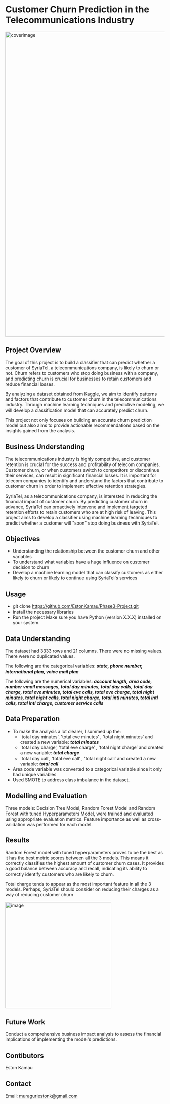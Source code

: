# Customer Churn Prediction in the Telecommunications Industry
<img width="960" alt="coverimage" src="https://github.com/EstonKamau/Phase3-Project/assets/124604037/d8572360-b156-4f26-9174-52c6ca67b794">


## Project Overview
The goal of this project is to build a classifier that can predict whether a customer of SyriaTel, a telecommunications company, is likely to churn or not. Churn refers to customers who stop doing business with a company, and predicting churn is crucial for businesses to retain customers and reduce financial losses.

By analyzing a dataset obtained from Kaggle, we aim to identify patterns and factors that contribute to customer churn in the telecommunications industry. Through machine learning techniques and predictive modeling, we will develop a classification model that can accurately predict churn.

This project not only focuses on building an accurate churn prediction model but also aims to provide actionable recommendations based on the insights gained from the analysis.


## Business Understanding
The telecommunications industry is highly competitive, and customer retention is crucial for the success and profitability of telecom companies. Customer churn, or when customers switch to competitors or discontinue their services, can result in significant financial losses. It is important for telecom companies to identify and understand the factors that contribute to customer churn in order to implement effective retention strategies.

SyriaTel, as a telecommunications company, is interested in reducing the financial impact of customer churn. By predicting customer churn in advance, SyriaTel can proactively intervene and implement targeted retention efforts to retain customers who are at high risk of leaving. This project aims to develop a classifier using machine learning techniques to predict whether a customer will "soon" stop doing business with SyriaTel.


## Objectives
* Understanding the relationship between the customer churn and other variables
* To understand what variables have a huge influence on customer decision to churn
* Develop a machine learning model that can classify customers as either likely to churn or likely to continue using SyriaTel's services


## Usage
* git clone https://github.com/EstonKamau/Phase3-Project.git
* install the necessary libraries
* Run the project
Make sure you have Python (version X.X.X) installed on your system.


## Data Understanding
The dataset had 3333 rows and 21 columns.
There were no missing values.
There were no duplicated values.

The following are the categorical variables: 
***state, phone number, international plan, voice mail plan*** 

The following are the numerical variables:
***account length, area code, number vmail messages, total day minutes, total day calls, total day charge, total eve minutes, total eve calls, total eve charge, total night minutes, total night calls, total night charge, total intl minutes, total intl calls, total intl charge, customer service calls***


## Data Preparation
* To make the analysis a lot clearer, I summed up the:
  * 'total day minutes', 'total eve minutes’ , 'total night minutes’  and created a new variable: ***total minutes***
  * 'total day charge', 'total eve charge’ , 'total night charge’  and created a new  variable: ***total charge***
  * 'total day call', 'total eve call’ , 'total night call’  and created a new variable: ***total call***
* Area code variable was converted to a categorical variable since it only had unique variables
* Used SMOTE to address class imbalance in the dataset.


## Modelling and Evaluation
Three models: Decision Tree Model, Random Forest Model and Random Forest with tuned Hyperparameters Model, were trained and evaluated using appropriate evaluation metrics.
Feature importance as well as cross-validation was performed for each model.


## Results
Random Forest model with tuned hyperparameters proves to be the best as it has the best metric scores between all the 3 models. This means it correctly classifies the highest amount of customer churn cases.
It provides a good balance between accuracy and recall, indicating its ability to correctly identify customers who are likely to churn. 

Total charge tends to appear as the most important feature in all the 3 models. Perhaps, SyriaTel should consider on reducing their charges as a way of reducing customer churn

<img width="335" alt="image" src="https://github.com/EstonKamau/Phase3-Project/assets/124604037/3e667f21-abe5-4b96-9c6f-372f35470c0c">


## Future Work
Conduct a comprehensive business impact analysis to assess the financial implications of implementing the model's predictions. 

## Contibutors
Eston Kamau


## Contact
Email: muraguriestonk@gmail.com

